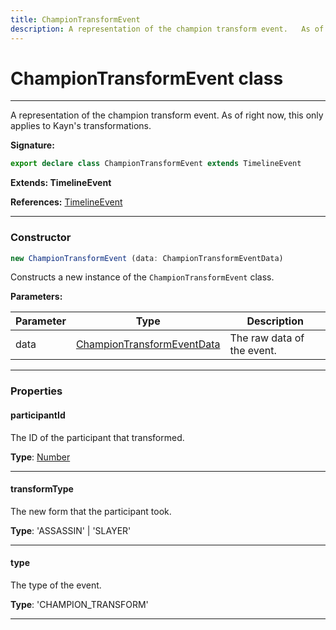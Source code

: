 ```yaml
---
title: ChampionTransformEvent
description: A representation of the champion transform event.   As of right now, this only applies to Kayn's transformations.
---
```


# ChampionTransformEvent class

---

A representation of the champion transform event.   As of right now, this only applies to Kayn's transformations.

**Signature:**

```ts
export declare class ChampionTransformEvent extends TimelineEvent 
```

**Extends: TimelineEvent**

**References:** [TimelineEvent](/api/classes/timelineevent)

---

### Constructor

```ts
new ChampionTransformEvent (data: ChampionTransformEventData)
```

Constructs a new instance of the `ChampionTransformEvent` class.

**Parameters:**

| Parameter | Type | Description |
| --------- | ---- | ----------- |
| data | [ChampionTransformEventData](/api/interfaces/championtransformeventdata) | The raw data of the event. |
---

### Properties

#### participantId

The ID of the participant that transformed.



**Type**: [Number](https://developer.mozilla.org/en-US/docs/Web/JavaScript/Reference/Global_Objects/Number)

---

#### transformType

The new form that the participant took.



**Type**: 'ASSASSIN' \| 'SLAYER'

---

#### type

The type of the event.



**Type**: 'CHAMPION_TRANSFORM'

---

